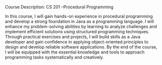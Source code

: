 Course Description: CS 201 –Procedural Programming

In this course, I will gain hands-on experience in procedural programming and develop a strong foundation in Java as a programming language. I will enhance my problem-solving abilities by learning to analyze challenges and implement efficient solutions using structured programming techniques. Through practical exercises and projects, I will build skills as a Java developer and gain confidence in applying object-oriented principles to design and develop reliable software applications. By the end of the course, I will be equipped with the essential knowledge and tools to approach programming tasks systematically and creatively.
